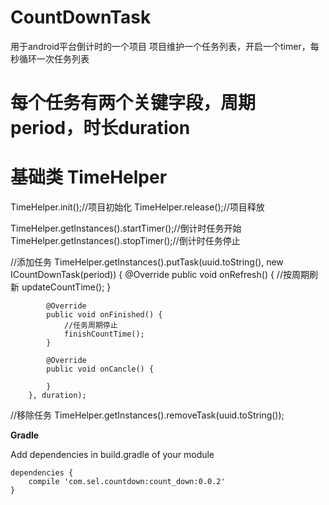 # CountDownTask
用于android平台倒计时的一个项目
项目维护一个任务列表，开启一个timer，每秒循环一次任务列表
# 每个任务有两个关键字段，周期period，时长duration
# 基础类 TimeHelper
  TimeHelper.init();//项目初始化
  TimeHelper.release();//项目释放
  
  TimeHelper.getInstances().startTimer();//倒计时任务开始
  TimeHelper.getInstances().stopTimer();//倒计时任务停止
  
  //添加任务
  TimeHelper.getInstances().putTask(uuid.toString(), new ICountDownTask(period)) {
            @Override
            public void onRefresh() {
                //按周期刷新
                updateCountTime();
            }

            @Override
            public void onFinished() {
                //任务周期停止
                finishCountTime();
            }

            @Override
            public void onCancle() {

            }
        }, duration);
   //移除任务
   TimeHelper.getInstances().removeTask(uuid.toString());
   
__Gradle__
	
Add dependencies in build.gradle of your module

	dependencies {
    	compile 'com.sel.countdown:count_down:0.0.2'
	}

